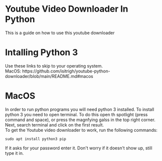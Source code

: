 <h1>Youtube Video Downloader In Python</h1>
This is a guide on how to use this youtube downloader
<h1>Intalling Python 3</h1>
Use these links to skip to your operating system.<br>
MacOS: https://github.com/isitrigh/youtube-python-downloader/blob/main/README.md#macos
<h1>MacOS</h1>
In order to run python programs you will need python 3 installed. To install python 3 you need to open terminal. To do this open th spotlight (press command and space), or press the magnfying galss in the top right corner. Next, search terminal and click on the first result.
<br>
To get the Youtube video downloader to work, run the following commands:

```
sudo apt install python3 pip
```
If it asks for your password enter it. Don't worry if it doesn't show up, still type it in.

